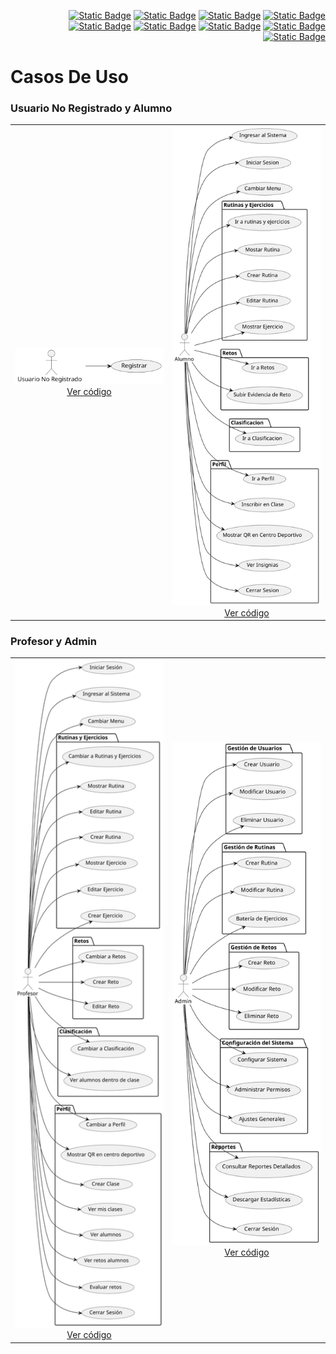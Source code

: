 <div align=right>

[![Static Badge](https://img.shields.io/badge/Inicio-e54d4c?style=flat-square&logo=kasasmart&logoColor=FFFFFF)](/README.md) [![Static Badge](https://img.shields.io/badge/Glosario-e54d4c?style=flat-square&logo=gitbook&logoColor=FFFFFF)](Documentos/Glosario/Glosario.md) [![Static Badge](https://img.shields.io/badge/Modelo%20del%20Dominio-e54d4c?style=flat-square&logo=stackshare&logoColor=FFFFFF)](/MdD/README.md) [![Static Badge](https://img.shields.io/badge/Actores-e54d4c?style=flat-square&logo=stackshare&logoColor=FFFFFF)](/Documentos/Actores/Actores.md) [![Static Badge](https://img.shields.io/badge/Casos%20de%20Uso-e54d4c?style=flat-square&logo=stackshare&logoColor=FFFFFF)](/Documentos/CasosUso/README.md) [![Static Badge](https://img.shields.io/badge/Diagramas%20de%20Contexto-e54d4c?style=flat-square&logo=stackshare&logoColor=FFFFFF)](/Documentos/DiagramasDeContexto/README.md) [![Static Badge](https://img.shields.io/badge/CdU%20Detallados-e54d4c?style=flat-square&logo=stackshare&logoColor=FFFFFF)](/Documentos/DetallarCasosDeUso/README.md) [![Static Badge](https://img.shields.io/badge/Prototipado-e54d4c?style=flat-square&logo=stackshare&logoColor=FFFFFF)](/Documentos/MockUp/PrototipoCdU.md) [![Static Badge](https://img.shields.io/badge/Mockup-e54d4c?style=flat-square&logo=quicklook&logoColor=FFFFFF)](Documentos/MockUp/Mockup.pdf) 

</div>

# Casos De Uso

### Usuario No Registrado y Alumno

<table>
  <tr>
    <td align="center">
      <img src="https://github.com/celiabecerril/24-25-IdSw1-SDR/blob/main/Documentos/Imagenes/CasosDeUso/CdU_UsuarioNoRegistrado.svg" alt="Casos de uso Usuario No Registrado" width="300"/>
      <br/>
      <a href="https://github.com/celiabecerril/24-25-IdSw1-SDR/blob/main/Documentos/CasosUso/CdU_UsuarioNoRegistrado.puml">Ver código</a>
    </td>
    <td align="center">
      <img src="https://github.com/celiabecerril/24-25-IdSw1-SDR/blob/main/Documentos/Imagenes/CasosDeUso/CdU_Alumno.svg" alt="Casos de uso Alumno" width="300"/>
      <br/>
      <a href="https://github.com/celiabecerril/24-25-IdSw1-SDR/blob/main/Documentos/CasosUso/CdU_Alumno.puml">Ver código</a>
    </td>
  </tr>
</table>

### Profesor y Admin

<table>
  <tr>
    <td align="center">
      <img src="https://github.com/celiabecerril/24-25-IdSw1-SDR/blob/main/Documentos/Imagenes/CasosDeUso/CdU_Profesor.svg" alt="Casos de uso Profesor" width="300"/>
      <br/>
      <a href="https://github.com/celiabecerril/24-25-IdSw1-SDR/blob/main/Documentos/CasosUso/CdU_Profesor.puml">Ver código</a>
    </td>
    <td align="center">
      <img src="https://github.com/celiabecerril/24-25-IdSw1-SDR/blob/main/Documentos/Imagenes/CasosDeUso/CdU_Admin.svg" alt="Casos de uso Admin" width="300"/>
      <br/>
      <a href="https://github.com/celiabecerril/24-25-IdSw1-SDR/blob/main/Documentos/CasosUso/CdU_Admin.puml">Ver código</a>
    </td>
  </tr>
</table>
